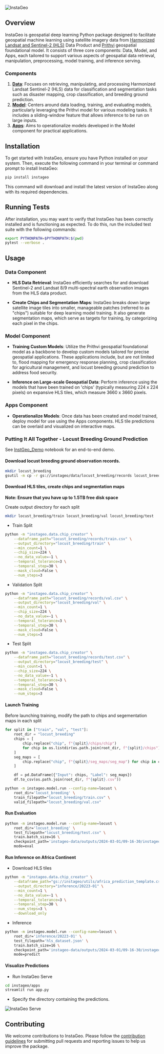 ![InstaGeo](assets/logo.png)

## Overview

InstaGeo is geospatial deep learning Python package designed to facilitate geospatial machine learning using satellite imagery data from [Harmonized Landsat and Sentinel-2 (HLS)](https://hls.gsfc.nasa.gov/) Data Product and [Prithvi](https://huggingface.co/ibm-nasa-geospatial/Prithvi-100M) geospatial foundational model. It consists of three core components: Data, Model, and Apps, each tailored to support various aspects of geospatial data retrieval, manipulation, preprocessing, model training, and inference serving.

### Components

1. [**Data**](./instageo/data/README.md): Focuses on retrieving, manipulating, and processing Harmonized Landsat Sentinel-2 (HLS) data for classification and segmentation tasks such as disaster mapping, crop classification, and breeding ground prediction.
2. [**Model**](./instageo/model/README.md): Centers around data loading, training, and evaluating models, particularly leveraging the Prithvi model for various modeling tasks. It includes a sliding-window feature that allows inference to be run on large inputs.
3. [**Apps**](./instageo/apps/README.md): Aims to operationalize models developed in the Model component for practical applications.

## Installation

To get started with InstaGeo, ensure you have Python installed on your system. Then, execute the following command in your terminal or command prompt to install InstaGeo:

```bash
pip install instageo
```
This command will download and install the latest version of InstaGeo along with its required dependencies.

## Running Tests
After installation, you may want to verify that InstaGeo has been correctly installed and is functioning as expected. To do this, run the included test suite with the following commands:

```bash
export PYTHONPATH=$PYTHONPATH:$(pwd)
pytest --verbose .
```
## Usage

### Data Component

- **HLS Data Retrieval**: InstaGeo efficiently searches for and download Sentinel-2 and Landsat 8/9 multi-spectral earth observation images from the HLS data product.

- **Create Chips and Segmentation Maps**: InstaGeo breaks down large satellite image tiles into smaller, manageable patches (referred to as "chips") suitable for deep learning model training. It also generate segmentation maps, which serve as targets for training, by categorizing each pixel in the chips.

### Model Component

- **Training Custom Models**: Utilize the Prithvi geospatial foundational model as a backbone to develop custom models tailored for precise geospatial applications. These applications include, but are not limited to, flood mapping for emergency response planning, crop classification for agricultural management, and locust breeding ground prediction to address food security.

- **Inference on Large-scale Geospatial Data**: Perform inference using the models that have been trained on 'chips' (typically measuring 224 x 224 pixels) on expansive HLS tiles, which measure 3660 x 3660 pixels.

### Apps Component

- **Operationalize Models**: Once data has been created and model trained, deploy model for use using the Apps components. HLS tile predictions can be overlaid and visualized on interactive maps.

### Putting It All Together - Locust Breeding Ground Prediction
See [InstGeo_Demo](notebooks/InstaGeo_Demo.ipynb) notebook for an end-to-end demo.
#### Download locust breeding ground observation records.
```bash
mkdir locust_breeding
gsutil -m cp -r gs://instageo/data/locust_breeding/records locust_breeding
```

#### Download HLS tiles, create chips and segmentation maps

**Note: Ensure that you have up to **1.5TB** free disk space**

Create output directory for each split
```bash
mkdir locust_breeding/train locust_breeding/val locust_breeding/test
```

- Train Split
```bash
python -m "instageo.data.chip_creator" \
    --dataframe_path="locust_breeding/records/train.csv" \
    --output_directory="locust_breeding/train" \
    --min_count=1 \
    --chip_size=224 \
    --no_data_value=-1 \
    --temporal_tolerance=3 \
    --temporal_step=30 \
    --mask_cloud=False \
    --num_steps=3
```

- Validation Split
```bash
python -m "instageo.data.chip_creator" \
    --dataframe_path="locust_breeding/records/val.csv" \
    --output_directory="locust_breeding/val" \
    --min_count=1 \
    --chip_size=224 \
    --no_data_value=-1 \
    --temporal_tolerance=3 \
    --temporal_step=30 \
    --mask_cloud=False \
    --num_steps=3
```

- Test Split
```bash
python -m "instageo.data.chip_creator" \
    --dataframe_path="locust_breeding/records/test.csv" \
    --output_directory="locust_breeding/test" \
    --min_count=1 \
    --chip_size=224 \
    --no_data_value=-1 \
    --temporal_tolerance=3 \
    --temporal_step=30 \
    --mask_cloud=False \
    --num_steps=3
```

#### Launch Training

Before launching training, modify the path to chips and segementation maps in each split
```python
for split in ["train", "val", "test"]:
    root_dir = "locust_breeding"
    chips = [
        chip.replace("chip", f"{split}/chips/chip")
        for chip in os.listdir(os.path.join(root_dir, f"{split}/chips"))
    ]
    seg_maps = [
        chip.replace("chip", f"{split}/seg_maps/seg_map") for chip in chips_orig
    ]

    df = pd.DataFrame({"Input": chips, "Label": seg_maps})
    df.to_csv(os.path.join(root_dir, f"{split}.csv"))
```

```bash
python -m instageo.model.run --config-name=locust \
    root_dir='locust_breeding' \
    train_filepath="locust_breeding/train.csv" \
    valid_filepath="locust_breeding/val.csv"
```

#### Run Evaluation
```bash
python -m instageo.model.run --config-name=locust \
    root_dir='locust_breeding' \
    test_filepath="locust_breeding/test.csv" \
    train.batch_size=16 \
    checkpoint_path='instageo-data/outputs/2024-03-01/09-16-30/instageo_epoch-10-val_iou-0.70.ckpt' \
    mode=eval
```

#### Run Inference on Africa Continent
- Download HLS tiles
```bash
python -m "instageo.data.chip_creator" \
    --dataframe_path="gs://instageo/utils/africa_prediction_template.csv" \
    --output_directory="inference/20223-01" \
    --min_count=1 \
    --no_data_value=-1 \
    --temporal_tolerance=3 \
    --temporal_step=30 \
    --num_steps=3 \
    --download_only
```

- Inference
```bash
python -m instageo.model.run --config-name=locust \
    root_dir='inference/20223-01' \
    test_filepath='hls_dataset.json' \
    train.batch_size=16 \
    checkpoint_path='instageo-data/outputs/2024-03-01/09-16-30/instageo_epoch-10-val_iou-0.70.ckpt' \
    mode=predict
```

#### Visualize Predictions
- Run InstaGeo Serve
```bash
cd instageo/apps
streamlit run app.py
```
- Specify the directory containing the predictions.

![InstaGeo Serve](assets/instageo_serve.png)


## Contributing

We welcome contributions to InstaGeo. Please follow the [contribution guidelines](./CONTRIBUTING.md) for submitting pull requests and reporting issues to help us improve the package.

<!-- ## License -->
